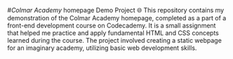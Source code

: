 #*Colmar Academy* homepage Demo Project 🌐
This repository contains my demonstration of the Colmar Academy homepage, completed as a part of a front-end development course on Codecademy. It is a small assignment that helped me practice and apply fundamental HTML and CSS concepts learned during the course. 
The project involved creating a static webpage for an imaginary academy, utilizing basic web development skills.